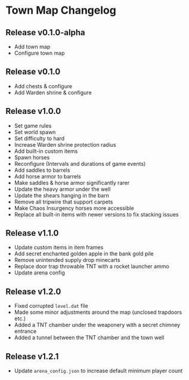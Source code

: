 # Town Map Changelog
## Release v0.1.0-alpha
- Add town map
- Configure town map
## Release v0.1.0
- Add chests & configure
- Add Warden shrine & configure
## Release v1.0.0
- Set game rules
- Set world spawn
- Set difficulty to hard
- Increase Warden shrine protection radius
- Add built-in custom items
- Spawn horses
- Reconfigure (Intervals and durations of game events)
- Add saddles to barrels
- Add horse armor to barrels
- Make saddles & horse armor significantly rarer
- Update the heavy armor under the well
- Update the shears hanging in the barn
- Remove all tripwire that support carpets
- Make Chaos Insurgency horses more accessible
- Replace all built-in items with newer versions to fix stacking issues
## Release v1.1.0
- Update custom items in item frames
- Add secret enchanted golden apple in the bank gold pile
- Remove unintended supply drop minecarts
- Replace door trap throwable TNT with a rocket launcher ammo
- Update arena config
## Release v1.2.0
- Fixed corrupted `level.dat` file
- Made some minor adjustments around the map (unclosed trapdoors etc.)
- Added a TNT chamber under the weaponery with a secret chimney entrance
- Added a tunnel between the TNT chamber and the town well
## Release v1.2.1
- Update `arena_config.json` to increase default minimum player count

